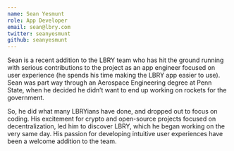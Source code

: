 ```yaml
---
name: Sean Yesmunt
role: App Developer
email: sean@lbry.com
twitter: seanyesmunt
github: seanyesmunt
---
```

Sean is a recent addition to the LBRY team who has hit the ground running with serious contributions to the project as an app engineer focused on user experience (he spends his time making the LBRY app easier to use). Sean was part way through an Aerospace Engineering degree at Penn State, when he decided he didn’t want to end up working on rockets for the government.

So, he did what many LBRYians have done, and dropped out to focus on coding. His excitement for crypto and open-source projects focused on decentralization, led him to discover LBRY, which he began working on the very same day. His passion for developing intuitive user experiences have been a welcome addition to the team.
